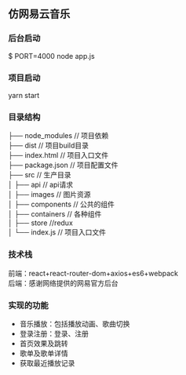 ## 仿网易云音乐

### 后台启动
$ PORT=4000 node app.js

### 项目启动
yarn start


### 目录结构
├── node_modules              // 项目依赖<br>
├── dist               		 // 项目build目录<br>
├── index.html          	     // 项目入口文件<br>
├── package.json      		 // 项目配置文件<br>
├── src                		 // 生产目录<br>
│   ├── api       			 // api请求<br>
│   ├── images               // 图片资源<br>
│   ├── components         	 // 公共的组件<br>
│   ├── containers     		 // 各种组件<br>
│   ├── store                //redux<br>
│   └── index.js       	     // 项目入口文件<br>

### 技术栈
前端：react+react-router-dom+axios+es6+webpack<br>
后端：感谢网络提供的网易官方后台

### 实现的功能
- 音乐播放：包括播放动画、歌曲切换
- 登录注册：登录、注册
- 首页效果及跳转
- 歌单及歌单详情
- 获取最近播放记录
